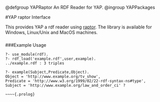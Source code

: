 @defgroup YAPRaptor An RDF Reader for YAP.
@ingroup   YAPPackages

#YAP raptor Interface

This provides YAP a rdf reader using
[raptor](http://librdf.org/raptor/). The library is available for
Windows, Linux/Unix and MacOS machines.

###
###Example Usage

~~~~{.prolog}
?- use_module(rdf).
?- rdf_load('example.rdf',user,example).
../example.rdf : 3 triples

?- example(Subject,Predicate,Object).
Object = 'http://www.example.org/tv_show',
Predicate = 'http://www.w3.org/1999/02/22-rdf-syntax-ns#type',
Subject = 'http://www.example.org/law_and_order_ci' ?

~~~~{.prolog}
